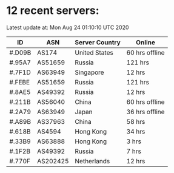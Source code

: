 # 12 recent servers:

Latest update at: Mon Aug 24 01:10:10 UTC 2020

| ID | ASN | Server Country | Online |
| -- | --- | -------------- | ------ |
| #.D09B | AS174 | United States | 60 hrs offline |
| #.95A7 | AS51659 | Russia | 121 hrs |
| #.7F1D | AS63949 | Singapore | 12 hrs |
| #.FEBE | AS51659 | Russia | 121 hrs |
| #.8AE5 | AS49392 | Russia | 12 hrs |
| #.211B | AS56040 | China | 60 hrs offline |
| #.2A79 | AS63949 | Japan | 36 hrs offline |
| #.A89B | AS37963 | China | 58 hrs |
| #.618B | AS4594 | Hong Kong | 34 hrs |
| #.33B9 | AS63888 | Hong Kong | 3 hrs |
| #.1F2B | AS49392 | Russia | 7 hrs |
| #.770F | AS202425 | Netherlands | 12 hrs |

